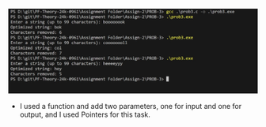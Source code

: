 ![Problem3 Output](output3.jpg)

* I used a function and add two parameters, one for input and one for output, and I used Pointers for this task.